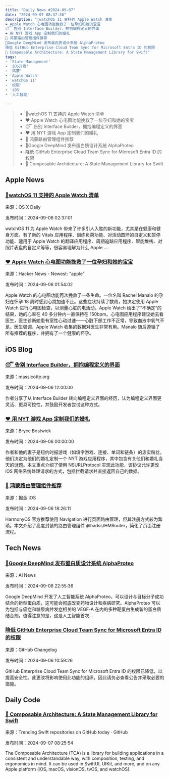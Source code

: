 ```yaml
---
title: "Daily News #2024-09-07"
date: "2024-09-07 08:37:36"
description: "🌟watchOS 11 支持的 Apple Watch 清单
❤️ Apple Watch 心电图功能挽救了一位孕妇和她的宝宝
😴 告别 Interface Builder，拥抱编程定义的界面
❤️ 用 NYT 游戏 App 定制我们的婚礼
🌟 鸿蒙路由管理组件推荐
🌟Google DeepMind 发布蛋白质设计系统 AlphaProteo
降低 GitHub Enterprise Cloud Team Sync for Microsoft Entra ID 的权限
🌟 Composable Architecture: A State Management Library for Swift"
tags: 
- 'State Management'
- 'iOS开发'
- '鸿蒙'
- 'Apple Watch'
- 'watchOS 11'
- '权限'
- 'iOS'
- '人工智能'

---
```


> - 🌟watchOS 11 支持的 Apple Watch 清单
> - ❤️ Apple Watch 心电图功能挽救了一位孕妇和她的宝宝
> - 😴 告别 Interface Builder，拥抱编程定义的界面
> - ❤️ 用 NYT 游戏 App 定制我们的婚礼
> - 🌟 鸿蒙路由管理组件推荐
> - 🌟Google DeepMind 发布蛋白质设计系统 AlphaProteo
> - 降低 GitHub Enterprise Cloud Team Sync for Microsoft Entra ID 的权限
> - 🌟 Composable Architecture: A State Management Library for Swift

## Apple News

### [🌟watchOS 11 支持的 Apple Watch 清单](https://osxdaily.com/2024/09/05/watchos-11-supported-apple-watch-list/)

来源：OS X Daily

发布时间：2024-09-06 02:37:01

watchOS 11 为 Apple Watch 带来了许多引人入胜的新功能，尤其是在健康和健身方面。有了新的 Vitals 应用程序、训练负荷功能、对活动圆环的自定义和暂停功能、适用于 Apple Watch 的翻译应用程序、周期追踪应用程序、智能堆栈、对照片表盘的自定义等等，很容易理解为什么 Apple ...

### [❤️ Apple Watch 心电图功能挽救了一位孕妇和她的宝宝](https://9to5mac.com/2024/09/04/apple-watch-ecg-pregnant-woman/)

来源：Hacker News - Newest: "apple"

发布时间：2024-09-06 01:54:02

Apple Watch 的心电图功能再次挽救了一条生命。一位名叫 Rachel Manalo 的孕妇在怀孕 18 周时感到心跳加速不止。这些症状持续了数周，她决定使用 Apple Watch 进行心电图检查，以测量心脏的电活动。Apple Watch 给出了“不确定”的结果，她的心率在 40 多分钟内一直保持在 150bpm。心电图应用程序建议她去看医生，医生诊断她患有室性心动过速——心脏下部工作不正常，导致血液中氧气不足。医生强调，Apple Watch 收集的数据对医生非常有用。Manalo 随后遵循了所有推荐的程序，并拥有了一个健康的怀孕。

## iOS Blog

### [😴 告别 Interface Builder，拥抱编程定义的界面](https://massicotte.org/awakefromnib)

来源：massicotte.org

发布时间：2024-09-06 12:00:00

作者分享了从 Interface Builder 转向编程定义界面的经历，认为编程定义界面更灵活、更具可控性，并鼓励开发者尝试这种方式。

### [❤️ 用 NYT 游戏 App 定制我们的婚礼](https://bryce.co/wedding-games/)

来源：Bryce Bostwick

发布时间：2024-09-06 00:00:00

作者和他的妻子是纽约时报游戏（如填字游戏、连接、单词和链条）的忠实粉丝，他们决定为他们的婚礼定制一个 NYT 游戏应用程序，其中包含有关他们和婚礼当天的谜题。本文重点介绍了使用 NSURLProtocol 实现此功能，该协议允许更改 iOS 网络系统处理请求的方式，包括拦截请求并直接返回自己的数据。

### [🌟 鸿蒙路由管理组件推荐](https://juejin.cn/post/7411187555776315427)

来源：掘金 iOS

发布时间：2024-09-06 18:26:11

HarmonyOS 官方推荐使用 Navigation 进行页面路由管理，但其注册方式较为繁琐。本文介绍了高度封装的路由管理组件 @hadss/HMRouter，简化了页面注册流程。

## Tech News

### [🌟Google DeepMind 发布蛋白质设计系统 AlphaProteo](https://www.artificialintelligence-news.com/news/alphaproteo-google-deepmind-protein-design-system/?utm_source=rss&utm_medium=rss&utm_campaign=alphaproteo-google-deepmind-protein-design-system)

来源：AI News

发布时间：2024-09-06 22:55:36

Google DeepMind 开发了人工智能系统 AlphaProteo，可以设计与目标分子成功结合的新型蛋白质，这可能会彻底改变药物设计和疾病研究。AlphaProteo 可以为包括与癌症和糖尿病并发症相关的 VEGF-A 在内的多种靶蛋白生成新的蛋白质结合剂。值得注意的是，这是人工智能首次...

### [降低 GitHub Enterprise Cloud Team Sync for Microsoft Entra ID 的权限](https://github.blog/changelog/2024-09-05-lower-permissions-for-github-enterprise-cloud-team-sync-for-microsoft-entra-id)

来源：GitHub Changelog

发布时间：2024-09-06 10:59:26

GitHub Enterprise Cloud Team Sync for Microsoft Entra ID 的权限已降低，以提高安全性。此更改将影响使用此功能的组织，因此请务必查看公告并采取必要的措施。

## Daily Code

### [🌟 Composable Architecture: A State Management Library for Swift](https://github.com/pointfreeco/swift-composable-architecture)

来源：Trending Swift repositories on GitHub today · GitHub

发布时间：2024-09-07 08:25:54

The Composable Architecture (TCA) is a library for building applications in a consistent and understandable way, with composition, testing, and ergonomics in mind. It can be used in SwiftUI, UIKit, and more, and on any Apple platform (iOS, macOS, visionOS, tvOS, and watchOS).
